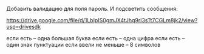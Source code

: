 Добавить валидацию для поля пароль. И подсветить сообщения:

https://drive.google.com/file/d/1LbIpIS0gmJX4tJhq9rl3sTt7CGLm8jk2/view?usp=drivesdk



если есть – одна большая буква 
если есть – одна цифра 
если есть – один знак пунктуации 
если ввели не меньше – 8 символов
